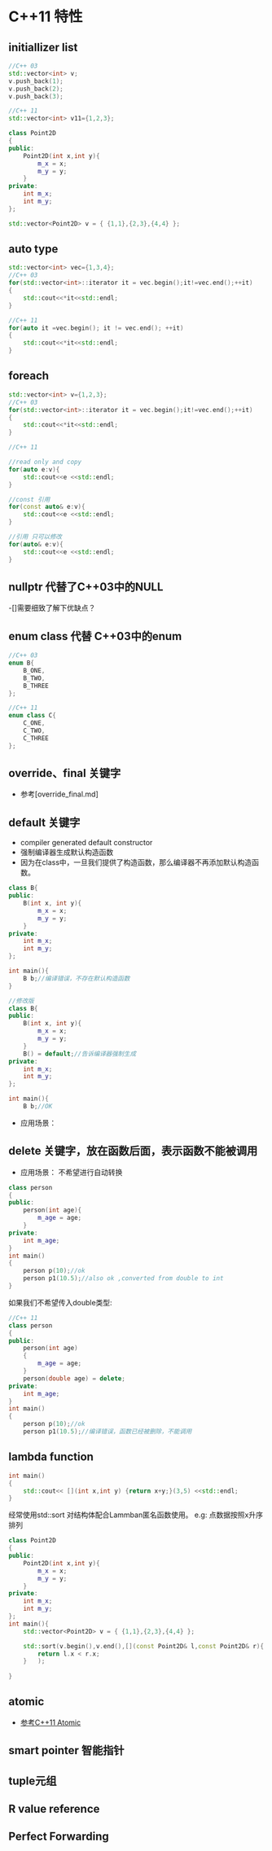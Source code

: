 # C++11 特性
## initiallizer list
```C++
//C++ 03
std::vector<int> v;
v.push_back(1);
v.push_back(2);
v.push_back(3);

//C++ 11
std::vector<int> v11={1,2,3};
```

```C++
class Point2D
{
public:
    Point2D(int x,int y){
        m_x = x;
        m_y = y;
    }
private:
    int m_x;
    int m_y;
};

std::vector<Point2D> v = { {1,1},{2,3},{4,4} };
```
## auto type
```C++
std::vector<int> vec={1,3,4};
//C++ 03
for(std::vector<int>::iterator it = vec.begin();it!=vec.end();++it)
{
    std::cout<<*it<<std::endl;
}

//C++ 11
for(auto it =vec.begin(); it != vec.end(); ++it)
{
    std::cout<<*it<<std::endl;
}


```
## foreach
```C++
std::vector<int> v={1,2,3};
//C++ 03
for(std::vector<int>::iterator it = vec.begin();it!=vec.end();++it)
{
    std::cout<<*it<<std::endl;
}

//C++ 11

//read only and copy
for(auto e:v){
    std::cout<<e <<std::endl;
}

//const 引用
for(const auto& e:v){
    std::cout<<e <<std::endl;
}

//引用 只可以修改
for(auto& e:v){
    std::cout<<e <<std::endl;
}
```
## nullptr 代替了C++03中的NULL
-[]需要细致了解下优缺点？

## enum class 代替 C++03中的enum
```C++
//C++ 03
enum B{
    B_ONE,
    B_TWO,
    B_THREE
};

//C++ 11
enum class C{
    C_ONE,
    C_TWO,
    C_THREE
};

```
## override、final 关键字
- 参考[override_final.md]

## default 关键字
- compiler generated default constructor
- 强制编译器生成默认构造函数
- 因为在class中，一旦我们提供了构造函数，那么编译器不再添加默认构造函数。
```C++
class B{
public:
    B(int x, int y){
        m_x = x;
        m_y = y;
    }
private:
    int m_x;
    int m_y;
};

int main(){
    B b;//编译错误，不存在默认构造函数
}
```

```C++
//修改版
class B{
public:
    B(int x, int y){
        m_x = x;
        m_y = y;
    }
    B() = default;//告诉编译器强制生成
private:
    int m_x;
    int m_y;
};

int main(){
    B b;//OK
```

- 应用场景：
## delete 关键字，放在函数后面，表示函数不能被调用
- 应用场景：
不希望进行自动转换
```C++
class person
{
public:
    person(int age){
        m_age = age;
    }
private:
    int m_age;
}
int main()
{
    person p(10);//ok
    person p1(10.5);//also ok ,converted from double to int
}
```

如果我们不希望传入double类型:
```C++
//C++ 11
class person
{
public:
    person(int age)
    {
        m_age = age;
    }
    person(double age) = delete;
private:
    int m_age;
}
int main()
{
    person p(10);//ok
    person p1(10.5);//编译错误，函数已经被删除，不能调用
```
## lambda function 
```C++
int main()
{
    std::cout<< [](int x,int y) {return x+y;}(3,5) <<std::endl;
}
```

经常使用std::sort 对结构体配合Lammban匿名函数使用。
e.g: 点数据按照x升序排列
```C++
class Point2D
{
public:
    Point2D(int x,int y){
        m_x = x;
        m_y = y;
    }
private:
    int m_x;
    int m_y;
};
int main(){
    std::vector<Point2D> v = { {1,1},{2,3},{4,4} };

    std::sort(v.begin(),v.end(),[](const Point2D& l,const Point2D& r){
        return l.x < r.x;
    }   );
    
}
```

## atomic
- [参考C++11 Atomic](C++11_atomic.md)

## smart pointer 智能指针

## tuple元组

## R value reference

## Perfect Forwarding
